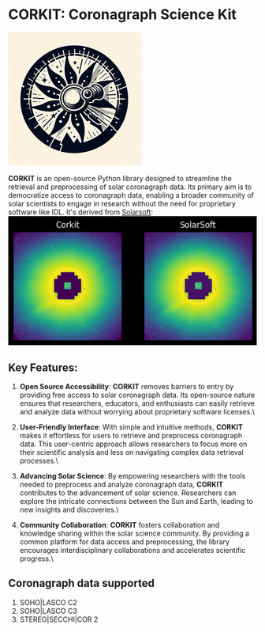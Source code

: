 # CORKIT: Coronagraph Science Kit
![CORKIT logo](https://github.com/Jorgedavyd/corkit/blob/main/docs/source/logo.png)

**CORKIT** is an open-source Python library designed to streamline the retrieval and preprocessing of solar coronagraph data. Its primary aim is to democratize access to coronagraph data, enabling a broader community of solar scientists to engage in research without the need for proprietary software like IDL. It's derived from [Solarsoft](https://www.lmsal.com/solarsoft/):\
![Comparison](https://github.com/Jorgedavyd/corkit/blob/main/docs/examples/c2.png)

## Key Features:

1. **Open Source Accessibility**: **CORKIT** removes barriers to entry by providing free access to solar coronagraph data. Its open-source nature ensures that researchers, educators, and enthusiasts can easily retrieve and analyze data without worrying about proprietary software licenses.\

2. **User-Friendly Interface**: With simple and intuitive methods, **CORKIT** makes it effortless for users to retrieve and preprocess coronagraph data. This user-centric approach allows researchers to focus more on their scientific analysis and less on navigating complex data retrieval processes.\

3. **Advancing Solar Science**: By empowering researchers with the tools needed to preprocess and analyze coronagraph data, **CORKIT** contributes to the advancement of solar science. Researchers can explore the intricate connections between the Sun and Earth, leading to new insights and discoveries.\

4. **Community Collaboration**: **CORKIT** fosters collaboration and knowledge sharing within the solar science community. By providing a common platform for data access and preprocessing, the library encourages interdisciplinary collaborations and accelerates scientific progress.\

## Coronagraph data supported
1. SOHO|LASCO C2
2. SOHO|LASCO C3
3. STEREO|SECCHI|COR 2


